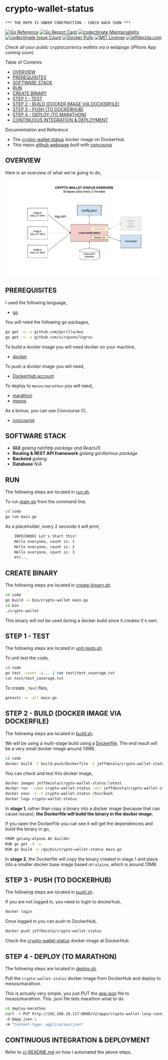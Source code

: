 # crypto-wallet-status

```text
*** THE REPO IS UNDER CONSTRUCTION - CHECK BACK SOON ***
```

[![Go Reference](https://pkg.go.dev/badge/github.com/JeffDeCola/crypto-wallet-status.svg)](https://pkg.go.dev/github.com/JeffDeCola/crypto-wallet-status)
[![Go Report Card](https://goreportcard.com/badge/github.com/JeffDeCola/crypto-wallet-status)](https://goreportcard.com/report/github.com/JeffDeCola/crypto-wallet-status)
[![codeclimate Maintainability](https://api.codeclimate.com/v1/badges/5ffc9029429ce278f688/maintainability)](https://codeclimate.com/github/JeffDeCola/crypto-wallet-status/maintainability)
[![codeclimate Issue Count](https://codeclimate.com/github/JeffDeCola/crypto-wallet-status/badges/issue_count.svg)](https://codeclimate.com/github/JeffDeCola/crypto-wallet-status/issues)
[![Docker Pulls](https://badgen.net/docker/pulls/jeffdecola/crypto-wallet-status?icon=docker&label=pulls)](https://hub.docker.com/r/jeffdecola/crypto-wallet-status/)
[![MIT License](http://img.shields.io/:license-mit-blue.svg)](http://jeffdecola.mit-license.org)
[![jeffdecola.com](https://img.shields.io/badge/website-jeffdecola.com-blue)](https://jeffdecola.com)

_Check all your public cryptocurrency wallets via a webpage (iPhone App coming soon)._

Table of Contents

* [OVERVIEW](https://github.com/JeffDeCola/crypto-wallet-status#overview)
* [PREREQUISITES](https://github.com/JeffDeCola/crypto-wallet-status#prerequisites)
* [SOFTWARE STACK](https://github.com/JeffDeCola/crypto-wallet-status#software-stack)
* [RUN](https://github.com/JeffDeCola/crypto-wallet-status#run)
* [CREATE BINARY](https://github.com/JeffDeCola/crypto-wallet-status#create-binary)
* [STEP 1 - TEST](https://github.com/JeffDeCola/crypto-wallet-status#step-1---test)
* [STEP 2 - BUILD (DOCKER IMAGE VIA DOCKERFILE)](https://github.com/JeffDeCola/crypto-wallet-status#step-2---build-docker-image-via-dockerfile)
* [STEP 3 - PUSH (TO DOCKERHUB)](https://github.com/JeffDeCola/crypto-wallet-status#step-3---push-to-dockerhub)
* [STEP 4 - DEPLOY (TO MARATHON)](https://github.com/JeffDeCola/crypto-wallet-status#step-4---deploy-to-marathon)
* [CONTINUOUS INTEGRATION & DEPLOYMENT](https://github.com/JeffDeCola/crypto-wallet-status#continuous-integration--deployment)

Documentation and Reference

* The
  [crypto-wallet-status](https://hub.docker.com/r/jeffdecola/crypto-wallet-status)
  docker image on DockerHub
* This repos
  [github webpage](https://jeffdecola.github.io/crypto-wallet-status/)
  _built with
  [concourse](https://github.com/JeffDeCola/crypto-wallet-status/blob/master/ci-README.md)_

## OVERVIEW

Here is an overview of what we're going to do,

![IMAGE - crypto-wallet-status-overview - IMAGE](docs/pics/crypto-wallet-status-overview.jpg)

## PREREQUISITES

I used the following language,

* [go](https://github.com/JeffDeCola/my-cheat-sheets/tree/master/software/development/languages/go-cheat-sheet)

You will need the following go packages,

```bash
go get -u -v github.com/gorilla/mux
go get -u -v github.com/sirupsen/logrus
```

To build a docker image you will need docker on your machine,

* [docker](https://github.com/JeffDeCola/my-cheat-sheets/tree/master/software/operations-tools/orchestration/builds-deployment-containers/docker-cheat-sheet)

To push a docker image you will need,

* [DockerHub account](https://hub.docker.com/)

To deploy to `mesos/marathon` you will need,

* [marathon](https://github.com/JeffDeCola/my-cheat-sheets/tree/master/software/operations-tools/orchestration/cluster-managers-resource-management-scheduling/marathon-cheat-sheet)
* [mesos](https://github.com/JeffDeCola/my-cheat-sheets/tree/master/software/operations-tools/orchestration/cluster-managers-resource-management-scheduling/mesos-cheat-sheet)

As a bonus, you can use Concourse CI,

* [concourse](https://github.com/JeffDeCola/my-cheat-sheets/tree/master/software/operations-tools/continuous-integration-continuous-deployment/concourse-cheat-sheet)

## SOFTWARE STACK

* **GUI**
  _golang net/http package and ReactJS_
* **Routing & REST API framework**
  _golang gorilla/mux package_
* **Backend**
  _golang_
* **Database**
  _N/A_

## RUN

The following steps are located in
[run.sh](https://github.com/JeffDeCola/crypto-wallet-status/blob/master/code/run.sh).

To run
[main.go](https://github.com/JeffDeCola/crypto-wallet-status/blob/master/code/main.go)
from the command line,

```bash
cd code
go run main.go
```

As a placeholder, every 2 seconds it will print,

```txt
    INFO[0000] Let's Start this!
    Hello everyone, count is: 1
    Hello everyone, count is: 2
    Hello everyone, count is: 3
    etc...
```

## CREATE BINARY

The following steps are located in
[create-binary.sh](https://github.com/JeffDeCola/crypto-wallet-status/blob/master/code/bin/create-binary.sh).

```bash
cd code
go build -o bin/crypto-wallet main.go
cd bin
./crypto-wallet
```

This binary will not be used during a docker build
since it creates it's own.

## STEP 1 - TEST

The following steps are located in
[unit-tests.sh](https://github.com/JeffDeCola/crypto-wallet-status/tree/master/code/test/unit-tests.sh).

To unit test the code,

```bash
cd code
go test -cover ./... | tee test/test_coverage.txt
cat test/test_coverage.txt
```

To create `_test` files,

```bash
gotests -w -all main.go
```

## STEP 2 - BUILD (DOCKER IMAGE VIA DOCKERFILE)

The following steps are located in
[build.sh](https://github.com/JeffDeCola/crypto-wallet-status/blob/master/code/build-push/build.sh).

We will be using a multi-stage build using a
[Dockerfile](https://github.com/JeffDeCola/crypto-wallet-status/blob/master/code/build-push/Dockerfile).
The end result will be a very small docker image around 13MB.

```bash
cd code
docker build -f build-push/Dockerfile -t jeffdecola/crypto-wallet-status .
```

You can check and test this docker image,

```bash
docker images jeffdecola/crypto-wallet-status:latest
docker run --name crypto-wallet-status -dit jeffdecola/crypto-wallet-status
docker exec -i -t crypto-wallet-status /bin/bash
docker logs crypto-wallet-status
```

In **stage 1**, rather than copy a binary into a docker image (because
that can cause issues), **the Dockerfile will build the binary in the
docker image.**

If you open the DockerFile you can see it will get the dependencies and
build the binary in go,

```bash
FROM golang:alpine AS builder
RUN go get -d -v
RUN go build -o /go/bin/crypto-wallet-status main.go
```

In **stage 2**, the Dockerfile will copy the binary created in
stage 1 and place into a smaller docker base image based
on `alpine`, which is around 13MB.

## STEP 3 - PUSH (TO DOCKERHUB)

The following steps are located in
[push.sh](https://github.com/JeffDeCola/crypto-wallet-status/blob/master/code/build-push/push.sh).

If you are not logged in, you need to login to dockerhub,

```bash
docker login
```

Once logged in you can push to DockerHub,

```bash
docker push jeffdecola/crypto-wallet-status
```

Check the
[crypto-wallet-status](https://hub.docker.com/r/jeffdecola/crypto-wallet-status)
docker image at DockerHub.

## STEP 4 - DEPLOY (TO MARATHON)

The following steps are located in
[deploy.sh](https://github.com/JeffDeCola/crypto-wallet-status/blob/master/code/deploy-marathon/deploy.sh).

Pull the `crypto-wallet-status` docker image
from DockerHub and deploy to mesos/marathon.

This is actually very simple, you just PUT the
[app.json](https://github.com/JeffDeCola/crypto-wallet-status/blob/master/code/deploy-marathon/app.json)
file to mesos/marathon. This .json file tells marathon what to do.

```bash
cd deploy-marathon
curl -X PUT http://192.168.20.117:8080/v2/apps/crypto-wallet-long-running \
-d @app.json \
-H "Content-type: application/json"
```

## CONTINUOUS INTEGRATION & DEPLOYMENT

Refer to
[ci-README.md](https://github.com/JeffDeCola/crypto-wallet-status/blob/master/ci-README.md)
on how I automated the above steps.
